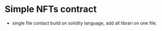 # Simple NFTs contract
- single file contact
build on solidity language, add all librari on one file.

